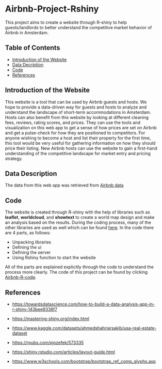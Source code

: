 # Airbnb-Project-Rshiny

This project aims to create a website through R-shiny to help guests/landlords to better understand the competitive market behavior of Airbnb in Amsterdam.

## Table of Contents

- [Introduction of the Website](#introduction-of-the-website)
- [Data Decription](#Data-Description)
- [Code](#code)
- [References](#references)

## Introduction of the Website

This website is a tool that can be used by Airbnb guests and hosts. We hope to provide a data-driven way for guests and hosts to analyze and understand the landscape of short-term accommodations in Amsterdam. Hosts can also benefit from this website by looking at different cleaning fees, reviews, rating scores, and prices. They can use the tools and visualization on this web app to get a sense of how prices are set on Airbnb and get a pulse-check for how they are positioned to competitors. For anyone wishing to become a host and list their property for the first time, this tool would be very useful for gathering information on how they should price their listing. New Airbnb hosts can use the website to gain a first-hand understanding of the competitive landscape for market entry and pricing strategy.


## Data Description

The data from this web app was retrieved from  [Airbnb data](https://data.world/aewart/airbnb-raw-data/workspace/file?filename=Unit_1_Project_Dataset+%281%29.csv.)

## Code

The website is created through R-shiny with the help of libraries such as **leaflet**, **worldcloud**, and **showtext** to create a world map design and make an analysis based on the results. During the coding process, many of the other libraries are used as well which can be found [here](https://github.com/FurkanDanisman/Airbnb-Project---Rshiny/blob/main/Code/Libraries%20and%20Packages). In the code there are 4 parts, as follows:

- Unpacking libraries 
- Defining the ui
- Defining the server
- Using Rshiny function to start the website

All of the parts are explained explicitly through the code to understand the process more clearly. The code of this project can be found by clicking [Airbnb-R-code](https://github.com/FurkanDanisman/Airbnb-Project---Rshiny/blob/main/Code/Airbnb-Project-Rshiny-code.R).

## References

* https://towardsdatascience.com/how-to-build-a-data-analysis-app-in-r-shiny-143bee9338f7


* https://mastering-shiny.org/index.html


* https://www.kaggle.com/datasets/ahmedshahriarsakib/usa-real-estate-dataset


* https://rpubs.com/pjozefek/573335


* https://shiny.rstudio.com/articles/layout-guide.html


* https://www.w3schools.com/bootstrap/bootstrap_ref_comp_glyphs.asp
